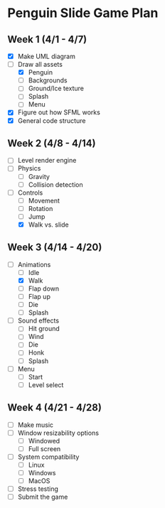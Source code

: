 # Penguin Slide Game Plan

## Week 1 (4/1 - 4/7)

- [x] Make UML diagram
- [ ] Draw all assets
  - [x] Penguin
  - [ ] Backgrounds
  - [ ] Ground/Ice texture
  - [ ] Splash
  - [ ] Menu
- [x] Figure out how SFML works
- [x] General code structure

## Week 2 (4/8 - 4/14)

- [ ] Level render engine
- [ ] Physics
  - [ ] Gravity
  - [ ] Collision detection
- [ ] Controls
  - [ ] Movement
  - [ ] Rotation
  - [ ] Jump
  - [x] Walk vs. slide

## Week 3 (4/14 - 4/20)

- [ ] Animations
  - [ ] Idle
  - [x] Walk
  - [ ] Flap down
  - [ ] Flap up
  - [ ] Die
  - [ ] Splash
- [ ] Sound effects
  - [ ] Hit ground
  - [ ] Wind
  - [ ] Die
  - [ ] Honk
  - [ ] Splash
- [ ] Menu
  - [ ] Start
  - [ ] Level select

## Week 4 (4/21 - 4/28)

- [ ] Make music
- [ ] Window resizability options
  - [ ] Windowed
  - [ ] Full screen
- [ ] System compatibility
  - [ ] Linux
  - [ ] Windows
  - [ ] MacOS
- [ ] Stress testing
- [ ] Submit the game
